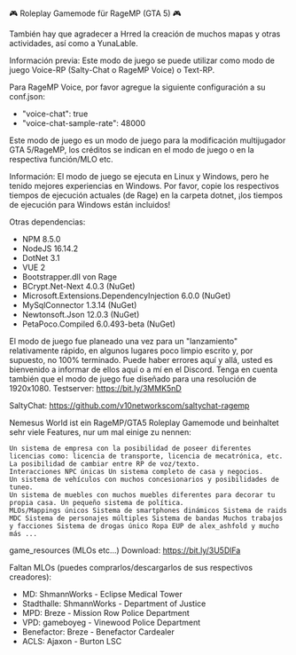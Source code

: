 🎮 Roleplay Gamemode für RageMP (GTA 5) 🎮

También hay que agradecer a Hrred la creación de muchos mapas y otras actividades, así como a YunaLable.

Información previa: Este modo de juego se puede utilizar como modo de juego Voice-RP (Salty-Chat o RageMP Voice) o Text-RP.

Para RageMP Voice, por favor agregue la siguiente configuración a su conf.json:
- "voice-chat": true
- "voice-chat-sample-rate": 48000 

Este modo de juego es un modo de juego para la modificación multijugador GTA 5/RageMP, los créditos se indican en el modo de juego o en la respectiva función/MLO etc.

Información: El modo de juego se ejecuta en Linux y Windows, pero he tenido mejores experiencias en Windows. Por favor, copie los respectivos tiempos de ejecución actuales (de Rage) en la carpeta dotnet, ¡los tiempos de ejecución para Windows están incluidos!

Otras dependencias:
- NPM 8.5.0
- NodeJS 16.14.2
- DotNet 3.1 
- VUE 2
- Bootstrapper.dll von Rage
- BCrypt.Net-Next 4.0.3 (NuGet)
- Microsoft.Extensions.DependencyInjection 6.0.0 (NuGet)
- MySqlConnector 1.3.14 (NuGet)
- Newtonsoft.Json 12.0.3 (NuGet)
- PetaPoco.Compiled 6.0.493-beta (NuGet)

El modo de juego fue planeado una vez para un "lanzamiento" relativamente rápido, en algunos lugares poco limpio escrito y, por supuesto, no 100% terminado. Puede haber errores aquí y allá, usted es bienvenido a informar de ellos aquí o a mí en el Discord. Tenga en cuenta también que el modo de juego fue diseñado para una resolución de 1920x1080.
Testserver: https://bit.ly/3MMK5nD

SaltyChat: https://github.com/v10networkscom/saltychat-ragemp

Nemesus World ist ein RageMP/GTA5 Roleplay Gamemode und beinhaltet sehr viele Features, nur um mal einige zu nennen:

    Un sistema de empresa con la posibilidad de poseer diferentes licencias como: licencia de transporte, licencia de mecatrónica, etc. 
    La posibilidad de cambiar entre RP de voz/texto. 
    Interacciones NPC únicas Un sistema completo de casa y negocios. 
    Un sistema de vehículos con muchos concesionarios y posibilidades de tuneo.
    Un sistema de muebles con muchos muebles diferentes para decorar tu propia casa. Un pequeño sistema de política. 
    MLOs/Mappings únicos Sistema de smartphones dinámicos Sistema de raids MDC Sistema de personajes múltiples Sistema de bandas Muchos trabajos y facciones Sistema de drogas único Ropa EUP de alex_ashfold y mucho más ...

game_resources (MLOs etc...) Download: https://bit.ly/3U5DlFa

Faltan MLOs (puedes comprarlos/descargarlos de sus respectivos creadores):
- MD: ShmannWorks - Eclipse Medical Tower
- Stadthalle: ShmannWorks - Department of Justice
- MPD: Breze - Mission Row Police Department
- VPD: gameboyeg - Vinewood Police Department
- Benefactor: Breze - Benefactor Cardealer
- ACLS: Ajaxon - Burton LSC

